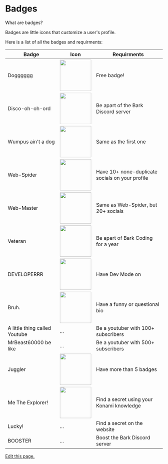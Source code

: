 # Badges

What are badges?

Badges are little icons that customize a user's profile.

Here is a list of all the badges and requirments:

| Badge    | Icon  | Requirments |
| -------- | ------- | ------ |
| Dogggggg | <img width="100" src="https://bark.dumorando.com/src/images/assets/badges/b_dog.png" style="image-rendering: pixelated;"> |Free badge!|
| Disco-oh-oh-ord | <img width="100" src="https://bark.dumorando.com/src/images/assets/badges/b_doooo.png" style="image-rendering: pixelated;"> |Be apart of the Bark Discord server|
| Wumpus ain't a dog | <img width="100" src="https://bark.dumorando.com/src/images/assets/badges/b_waad.png" style="image-rendering: pixelated;"> |Same as the first one|
| Web-Spider | <img width="100" src="https://bark.dumorando.com/src/images/assets/badges/b_webspider.png" style="image-rendering: pixelated;"> |Have 10+ none-duplicate socials on your profile|
| Web-Master | <img width="100" src="https://bark.dumorando.com/src/images/assets/badges/b_webmaster.png" style="image-rendering: pixelated;"> |Same as Web-Spider, but 20+ socials|
| Veteran | <img width="100" src="https://bark.dumorando.com/src/images/assets/badges/b_vet.png" style="image-rendering: pixelated;"> |Be apart of Bark Coding for a year|
| DEVELOPERRR | <img width="100" src="https://bark.dumorando.com/src/images/assets/badges/b_dev.png" style="image-rendering: pixelated;"> |Have Dev Mode on|
| Bruh. | <img width="100" src="https://bark.dumorando.com/src/images/assets/badges/b_bruh.png" style="image-rendering: pixelated;"> |Have a funny or questional bio|
| A little thing called Youtube | ... |Be a youtuber with 100+ subscribers|
| MrBeast60000 be like | ... |Be a youtuber with 500+ subscribers|
| Juggler | <img width="100" src="https://bark.dumorando.com/src/images/assets/badges/b_juggler.png" style="image-rendering: pixelated;"> |Have more than 5 badges|
| Me The Explorer! | <img width="100" src="https://bark.dumorando.com/src/images/assets/badges/b_explore.png" style="image-rendering: pixelated;"> |Find a secret using your Konami knowledge|
| Lucky! | ... |Find a secret on the website|
| BOOSTER | ... |Boost the Bark Discord server|


[Edit this page.](https://github.com/mariocraft987/bark-coding/edit/main/documentation/content/Badges.md)